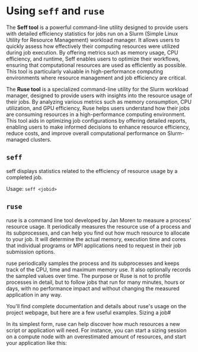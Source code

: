 # Using `seff` and `ruse`

The **Seff tool** is a powerful command-line utility designed to provide users with detailed efficiency 
statistics for jobs run on a Slurm (Simple Linux Utility for Resource Management) workload manager. 
It allows users to quickly assess how effectively their computing resources were utilized during job execution. 
By offering metrics such as memory usage, CPU efficiency, and runtime, Seff enables users to optimize their workflows, ensuring that computational resources are used as efficiently as possible. 
This tool is particularly valuable in high-performance computing environments where resource management and job efficiency are critical.

The **Ruse tool** is a specialized command-line utility for the Slurm workload manager, designed to provide users with insights into the resource usage of their jobs. 
By analyzing various metrics such as memory consumption, CPU utilization, and GPU efficiency, Ruse helps users understand how their jobs are consuming resources in a high-performance computing environment. 
This tool aids in optimizing job configurations by offering detailed reports, enabling users to make informed decisions to enhance resource efficiency, reduce costs, and improve overall computational performance on Slurm-managed clusters.


## `seff`
seff displays statistics related to the efficiency of resource usage by a completed job.

Usage:
  `seff <jobid>`

## `ruse` 

ruse is a command line tool developed by Jan Moren to measure a process' resource usage. It periodically measures the resource use of a process and its subprocesses, and can help you find out how much resource to allocate to your job. It will determine the actual memory, execution time and cores that individual programs or MPI applications need to request in their job submission options.

ruse periodically samples the process and its subprocesses and keeps track of the CPU, time and maximum memory use. It also optionally records the sampled values over time. The purpose or Ruse is not to profile processes in detail, but to follow jobs that run for many minutes, hours or days, with no performance impact and without changing the measured application in any way.

You'll find complete documentation and details about ruse's usage on the project webpage, but here are a few useful examples.
Sizing a job#

In its simplest form, ruse can help discover how much resources a new script or application will need. For instance, you can start a sizing session on a compute node with an overestimated amount of resources, and start your application like this:
